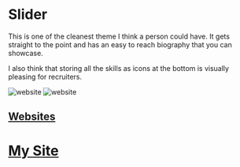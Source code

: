 # Slider

This is one of the cleanest theme I think a person could have.  It gets straight
to the point and has an easy to reach biography that you can showcase.  

I also think that storing all the skills as icons at the bottom is visually
pleasing for recruiters.


![website](website1)
![website](website2)

## [Websites](https://github.com/vaporjawn/websites/)
# [My Site](https://vaporjawn.github.io/)
